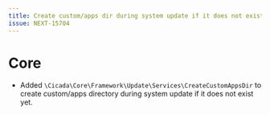 ```yaml
---
title: Create custom/apps dir during system update if it does not exist
issue: NEXT-15704
---
```

# Core
* Added `\Cicada\Core\Framework\Update\Services\CreateCustomAppsDir` to create custom/apps directory during system update if it does not exist yet.
